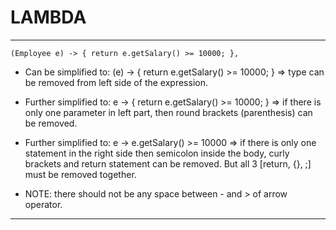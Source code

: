 # LAMBDA
-----------------------------------------------------------

```(Employee e) -> { return e.getSalary() >= 10000; }, ```

* Can be simplified to:  (e) -> { return e.getSalary() >= 10000; } => type can be removed from left side of the expression. 

* Further simplified to: e -> { return e.getSalary() >= 10000; } => if there is only one parameter in left part, 
  then round brackets (parenthesis) can be removed. 

* Further simplified to: e -> e.getSalary() >= 10000 => if there is only one statement in the right side 
  then semicolon inside the body, curly brackets and return statement can be removed. 
  But all 3 [return, {}, ;] must be removed together.

* NOTE: there should not be any space between - and > of arrow operator.

-----------------------------------------------------------